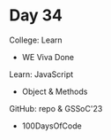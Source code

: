# Day 34

College: Learn
- WE Viva Done

Learn: JavaScript
- Object & Methods

GitHub: repo & GSSoC'23
- 100DaysOfCode